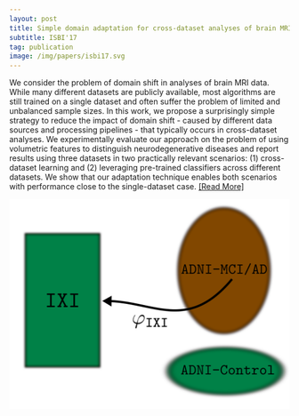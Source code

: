 ```yaml
---
layout: post
title: Simple domain adaptation for cross-dataset analyses of brain MRI data
subtitle: ISBI'17
tag: publication
image: /img/papers/isbi17.svg
---
```

We consider the problem of domain shift in analyses of brain MRI data. While many different datasets are publicly available, most algorithms are still trained on a single dataset and often suffer the problem of limited and unbalanced sample sizes. In this work, we propose a surprisingly simple strategy to reduce the impact of domain shift - caused by different data sources and processing pipelines - that typically occurs in cross-dataset analyses. We experimentally evaluate our approach on the problem of using volumetric features to distinguish neurodegenerative diseases and report results using three datasets in two practically relevant scenarios: (1) cross-dataset learning and (2) leveraging pre-trained classifiers across different datasets. We show that our adaptation technique enables both scenarios with performance close to the single-dataset case.
<a href="https://www.semanticscholar.org/paper/Simple-domain-adaptation-for-cross-dataset-analyses-Hofer-Kwitt/f7c7e0091d5b312404952f1d482ed2bd6b24791d">[Read&nbsp;More]</a>

![](/img/papers/isbi17.svg)